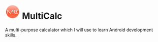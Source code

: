 # ![](app/src/main/res/mipmap-mdpi/ic_launcher.png) MultiCalc

A multi-purpose calculator which I will use to learn Android development skills.
